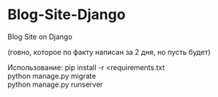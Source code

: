 # Blog-Site-Django
Blog Site on Django

(говно, которое по факту написан за 2 дня, но пусть будет)


Использование: 
  pip install -r <requirements.txt<br>
  python manage.py migrate<br>
  python manage.py runserver
